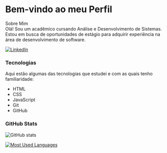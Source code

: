 # Bem-vindo ao meu Perfil
Sobre Mim  
Olá! Sou um acadêmico cursando Análise e Desenvolvimento de Sistemas.
Estou em busca de oportunidades de estágio para adquirir experiência na área de desenvolvimento de software.

[![LinkedIn](https://img.shields.io/badge/-LinkedIn-000?style=for-the-badge&logo=linkedin&logoColor=FFB30F&color:FFF)](https://www.linkedin.com/in/costa-juan/)

### Tecnologias
Aqui estão algumas das tecnologias que estudei e com as quais tenho familiaridade:

- HTML
- CSS
- JavaScript
- Git
- GitHub  
  

### GitHub Stats

![GitHub stats](https://github-readme-stats-git-masterrstaa-rickstaa.vercel.app/api?username=JuanCosta30&hide_title=true&show_icons=true&include_all_commits=false&count_private=true&line_height=25&hide=issues&bg_color=000&title_color=FFB30F&text_color=FFF&border_radius=3&border_color=FFB30Fc&icon_color=FFB30F&theme=jolly)

[![Most Used Languages](https://github-readme-stats-git-masterrstaa-rickstaa.vercel.app/api/top-langs/?username=JuanCosta30&line_height=10&card_width=290&layout=compact&hide_title=false&count_private=true&langs_count=4&show_icons=true&title_color=EEEEEE&hide=html,css&bg_color=000&text_color=EEEEEE&border_radius=3&border_color=EEEEEE&count_private=true)](https://github.com/elidianaandrade/github-readme-stats)

